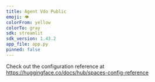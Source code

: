 ```yaml
---
title: Agent Vdo Public
emoji: 👁
colorFrom: yellow
colorTo: gray
sdk: streamlit
sdk_version: 1.43.2
app_file: app.py
pinned: false
---
```


Check out the configuration reference at https://huggingface.co/docs/hub/spaces-config-reference
